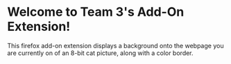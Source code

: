 # Welcome to Team 3's Add-On Extension!
This firefox add-on extension displays a background onto the webpage you are currently on of an 8-bit cat picture, along with a color border.
